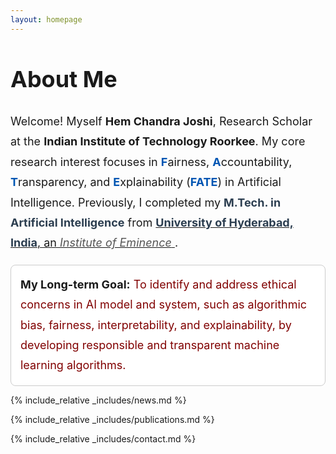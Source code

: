 ```yaml
---
layout: homepage
---
```


<h1 id="about-me" style="font-size: 36px; margin-bottom: 20px;">About Me</h1>

<p style="margin-top: 30px; font-size: 18px; line-height: 1.8;">
 Welcome! Myself <strong>Hem Chandra Joshi</strong>, Research Scholar at the <strong>Indian Institute of Technology Roorkee</strong>.  My core research interest focuses in 
  <strong style="color: #0056b3;">F</strong>airness, 
  <strong style="color: #0056b3;">A</strong>ccountability, 
  <strong style="color: #0056b3;">T</strong>ransparency, and 
  <strong style="color: #0056b3;">E</strong>xplainability 
  (<strong style="color: #0056b3;">FATE</strong>) in Artificial Intelligence.  Previously, I completed my <strong style="color: #2c3e50;">M.Tech. in Artificial Intelligence</strong> from 
  <a href="https://uohyd.ac.in/" target="_blank">
    <strong style="color: #2c3e50;">University of Hyderabad, India</strong>, an 
    <em style="color: #555;">Institute of Eminence</em>
  </a>.
</p>

<div style="background-color: white; border: 1px solid #ccc; padding: 15px; border-radius: 8px;">
<p style="font-size: 18px; line-height: 1.8; margin: 0;">
  <strong>My Long-term Goal:</strong> 
  <span style="color: #800000;">
    To identify and address ethical concerns in AI model and system, such as algorithmic bias, fairness, interpretability, and explainability, by developing responsible and transparent machine learning algorithms.
  </span>
</p>
</div>

 {% include_relative _includes/news.md %}  

 {% include_relative _includes/publications.md %}  

{% include_relative _includes/contact.md %}
